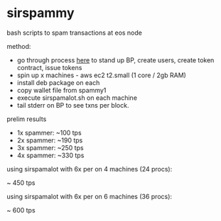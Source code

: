 # sirspammy
bash scripts to spam transactions at eos node

method:  
* go through process [here](https://github.com/EOSIO/eos/blob/dawn-v3.0.0/TUTORIAL.md) to stand up BP, create users, create token contract, issue tokens
* spin up x machines - aws ec2 t2.small (1 core / 2gb RAM)
* install deb package on each
* copy wallet file from spammy1
* execute sirspamalot.sh on each machine
* tail stderr on BP to see txns per block.


prelim results

- 1x spammer: ~100 tps
- 2x spammer: ~190 tps
- 3x spammer: ~250 tps
- 4x spammer: ~330 tps


using sirspamalot with 6x per on 4 machines (24 procs):

~ 450 tps

using sirspamalot with 6x per on 6 machines (36 procs):
 
~ 600 tps
